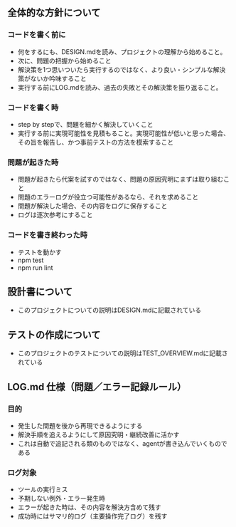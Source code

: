 ## 全体的な方針について

### コードを書く前に
- 何をするにも、DESIGN.mdを読み、プロジェクトの理解から始めること。
- 次に、問題の把握から始めること
- 解決策を1つ思いついたら実行するのではなく、より良い・シンプルな解決策がないか吟味すること
- 実行する前にLOG.mdを読み、過去の失敗とその解決策を振り返ること。

### コードを書く時
- step by stepで、問題を細かく解決していくこと
- 実行する前に実現可能性を見積もること。実現可能性が低いと思った場合、その旨を報告し、かつ事前テストの方法を模索すること

### 問題が起きた時
- 問題が起きたら代案を試すのではなく、問題の原因究明にまずは取り組むこと
- 問題のエラーログが役立つ可能性があるなら、それを求めること
- 問題が解決した場合、その内容をログに保存すること
- ログは逐次参考にすること

### コードを書き終わった時
- テストを動かす
-  npm test
-  npm run lint
## 設計書について
- このプロジェクトについての説明はDESIGN.mdに記載されている

## テストの作成について
- このプロジェクトのテストについての説明はTEST_OVERVIEW.mdに記載されている


## LOG.md 仕様（問題／エラー記録ルール）

### 目的
- 発生した問題を後から再現できるようにする  
- 解決手順を追えるようにして原因究明・継続改善に活かす  
- これは自動で追記される類のものではなく、agentが書き込んでいくものである

### ログ対象
- ツールの実行ミス
- 予期しない例外・エラー発生時  
- エラーが起きた時は、その内容を解決方含めて残す
- 成功時にはサマリ的ログ（主要操作完了ログ）を残す  


